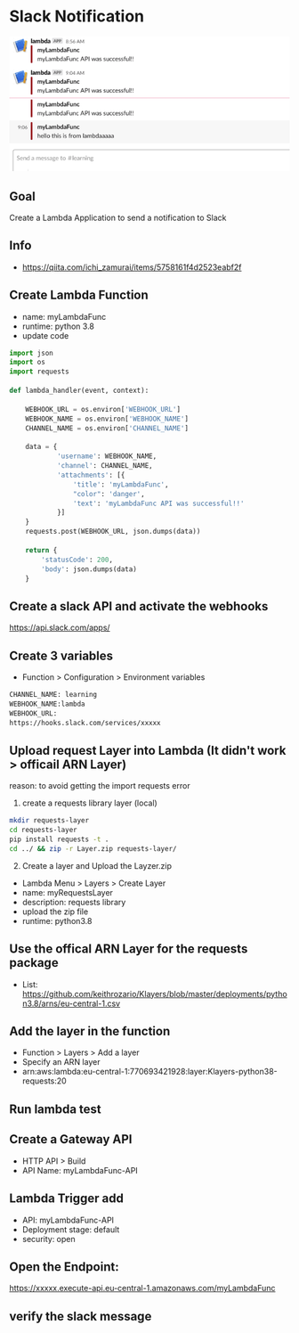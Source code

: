 # Slack Notification
![GitHub Logo](/images/lambda-slack.png)
## Goal
Create a Lambda Application to send a notification to Slack

## Info
- https://qiita.com/ichi_zamurai/items/5758161f4d2523eabf2f

## Create Lambda Function

- name: myLambdaFunc
- runtime: python 3.8
- update code

```python
import json
import os
import requests

def lambda_handler(event, context):

    WEBHOOK_URL = os.environ['WEBHOOK_URL']
    WEBHOOK_NAME = os.environ['WEBHOOK_NAME']
    CHANNEL_NAME = os.environ['CHANNEL_NAME']

    data = {
            'username': WEBHOOK_NAME,
            'channel': CHANNEL_NAME,
            'attachments': [{
                'title': 'myLambdaFunc',
                "color": 'danger',
                'text': 'myLambdaFunc API was successful!!'
            }]
    }
    requests.post(WEBHOOK_URL, json.dumps(data))

    return {
        'statusCode': 200,
        'body': json.dumps(data)
    }
```


## Create a slack API and activate the webhooks

https://api.slack.com/apps/

## Create 3 variables
- Function >  Configuration > Environment variables

```bash
CHANNEL_NAME: learning
WEBHOOK_NAME:lambda
WEBHOOK_URL:
https://hooks.slack.com/services/xxxxx
```

## Upload request Layer into Lambda (It didn't work > officail ARN Layer)
reason: to avoid getting the import requests error

1. create a requests library layer (local)

```bash
mkdir requests-layer
cd requests-layer
pip install requests -t . 
cd ../ && zip -r Layer.zip requests-layer/
```

2. Create a layer and Upload the Layzer.zip
- Lambda Menu > Layers > Create Layer
- name: myRequestsLayer
- description: requests library
- upload the zip file
- runtime: python3.8


## Use the offical ARN Layer for the requests package

- List:
https://github.com/keithrozario/Klayers/blob/master/deployments/python3.8/arns/eu-central-1.csv


## Add the layer in the function
- Function > Layers > Add a layer
- Specify an ARN layer
- arn:aws:lambda:eu-central-1:770693421928:layer:Klayers-python38-requests:20

## Run lambda test

## Create a Gateway API
- HTTP API > Build
- API Name: myLambdaFunc-API

## Lambda Trigger add
- API: myLambdaFunc-API
- Deployment stage: default
- security: open

## Open the Endpoint:
https://xxxxx.execute-api.eu-central-1.amazonaws.com/myLambdaFunc

## verify the slack message
